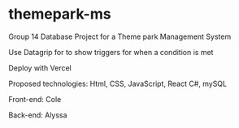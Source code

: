 # themepark-ms
Group 14 Database Project for a Theme park Management System

Use Datagrip for to show triggers for when a condition is met

Deploy with Vercel

Proposed technologies:
Html, CSS, JavaScript, React
C#, mySQL

Front-end:
Cole

Back-end:
Alyssa
